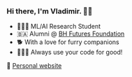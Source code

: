 ###  Hi there, I'm Vladimir. 👋🏻

- 👨🏻‍🎓 ML/AI Research Student 
- 🇧🇦 Alumni @ [BH Futures Foundation](https://www.bhfuturesfoundation.org/)
- 🐕 With a love for furry companions
- 👨🏻‍💻 Always use your code for good! 

🔗 [Personal website](https://neuralmaticv.github.io/)  

